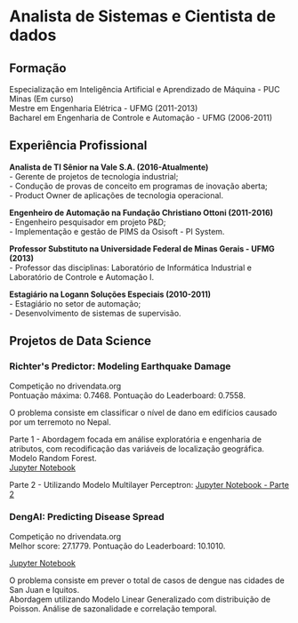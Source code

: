 # Analista de Sistemas e Cientista de dados

## Formação
  Especialização em Inteligência Artificial e Aprendizado de Máquina - PUC Minas (Em curso)  
  Mestre em Engenharia Elétrica - UFMG (2011-2013)   
  Bacharel em Engenharia de Controle e Automação - UFMG (2006-2011)  

## Experiência Profissional
  **Analista de TI Sênior na Vale S.A. (2016-Atualmente)**  
      - Gerente de projetos de tecnologia industrial;  
      - Condução de provas de conceito em programas de inovação aberta;  
      - Product Owner de aplicações de tecnologia operacional.
      
  **Engenheiro de Automação na Fundação Christiano Ottoni (2011-2016)**  
      - Engenheiro pesquisador em projeto P&D;  
      - Implementação e gestão de PIMS da Osisoft - PI System.  
      
  **Professor Substituto na Universidade Federal de Minas Gerais - UFMG (2013)**  
      - Professor das disciplinas: Laboratório de Informática Industrial e Laboratório de Controle e Automação I.  
      
  **Estagiário na Logann Soluções Especiais (2010-2011)**  
      - Estagiário no setor de automação;  
      - Desenvolvimento de sistemas de supervisão.  
      
## Projetos de Data Science
### Richter's Predictor: Modeling Earthquake Damage
Competição no drivendata.org  
Pontuação máxima: 0.7468. Pontuação do Leaderboard: 0.7558.

O problema consiste em classificar o nível de dano em edifícios causado por um terremoto no Nepal.  
   
   Parte 1 - Abordagem focada em análise exploratória e engenharia de atributos, com recodificação das variáveis de localização geográfica. Modelo Random Forest.  
   [Jupyter Notebook](https://github.com/dericksaga/ML_Competitions/blob/main/Richters_Predictor/Ritchers_Predictor_v1.ipynb)  

   Parte 2 - Utilizando Modelo Multilayer Perceptron:  [Jupyter Notebook - Parte 2](https://github.com/dericksaga/ML_Competitions/blob/main/Richters_Predictor/Ritchers_Predictor_v3_MLP.ipynb)

### DengAI: Predicting Disease Spread
Competição no drivendata.org  
Melhor score: 27.1779. Pontuação do Leaderboard: 10.1010.

   [Jupyter Notebook](https://github.com/dericksaga/ML_Competitions/blob/main/DengAI/DengAI_Predicting_v3.ipynb)  

   O problema consiste em prever o total de casos de dengue nas cidades de San Juan e Iquitos.  
   Abordagem utilizando Modelo Linear Generalizado com distribuição de Poisson. Análise de sazonalidade e correlação temporal. 
